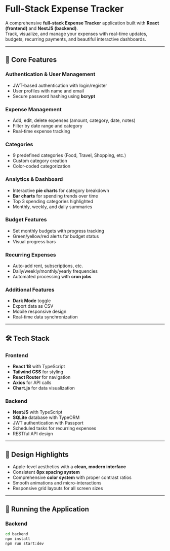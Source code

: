 # Full-Stack Expense Tracker

A comprehensive **full-stack Expense Tracker** application built with **React (frontend)** and **NestJS (backend)**.  
Track, visualize, and manage your expenses with real-time updates, budgets, recurring payments, and beautiful interactive dashboards.

---

## 🚀 Core Features

### Authentication & User Management
- JWT-based authentication with login/register
- User profiles with name and email
- Secure password hashing using **bcrypt**

### Expense Management
- Add, edit, delete expenses (amount, category, date, notes)
- Filter by date range and category
- Real-time expense tracking

### Categories
- 9 predefined categories (Food, Travel, Shopping, etc.)
- Custom category creation
- Color-coded categorization

### Analytics & Dashboard
- Interactive **pie charts** for category breakdown
- **Bar charts** for spending trends over time
- Top 3 spending categories highlighted
- Monthly, weekly, and daily summaries

### Budget Features
- Set monthly budgets with progress tracking
- Green/yellow/red alerts for budget status
- Visual progress bars

### Recurring Expenses
- Auto-add rent, subscriptions, etc.
- Daily/weekly/monthly/yearly frequencies
- Automated processing with **cron jobs**

### Additional Features
- **Dark Mode** toggle
- Export data as CSV
- Mobile responsive design
- Real-time data synchronization

---

## 🛠 Tech Stack

### Frontend
- **React 18** with TypeScript  
- **Tailwind CSS** for styling  
- **React Router** for navigation  
- **Axios** for API calls  
- **Chart.js** for data visualization  

### Backend
- **NestJS** with TypeScript  
- **SQLite** database with TypeORM  
- JWT authentication with Passport  
- Scheduled tasks for recurring expenses  
- RESTful API design  

---

## 🎨 Design Highlights
- Apple-level aesthetics with a **clean, modern interface**  
- Consistent **8px spacing system**  
- Comprehensive **color system** with proper contrast ratios  
- Smooth animations and micro-interactions  
- Responsive grid layouts for all screen sizes  

---

## 🚀 Running the Application

### Backend
```bash
cd backend
npm install
npm run start:dev
